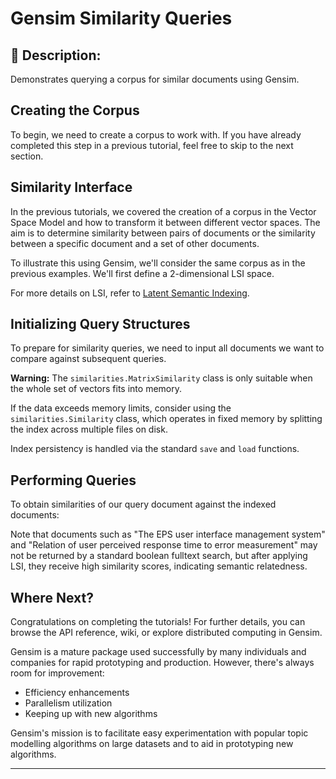 # Gensim Similarity Queries

## 📝 **Description:**
Demonstrates querying a corpus for similar documents using Gensim.

## Creating the Corpus
To begin, we need to create a corpus to work with. If you have already completed this step in a previous tutorial, feel free to skip to the next section.

## Similarity Interface
In the previous tutorials, we covered the creation of a corpus in the Vector Space Model and how to transform it between different vector spaces. The aim is to determine similarity between pairs of documents or the similarity between a specific document and a set of other documents.

To illustrate this using Gensim, we'll consider the same corpus as in the previous examples. We'll first define a 2-dimensional LSI space.

For more details on LSI, refer to [Latent Semantic Indexing](https://en.wikipedia.org/wiki/Latent_semantic_indexing).

## Initializing Query Structures
To prepare for similarity queries, we need to input all documents we want to compare against subsequent queries. 

**Warning:**
The `similarities.MatrixSimilarity` class is only suitable when the whole set of vectors fits into memory.

If the data exceeds memory limits, consider using the `similarities.Similarity` class, which operates in fixed memory by splitting the index across multiple files on disk.

Index persistency is handled via the standard `save` and `load` functions.

## Performing Queries
To obtain similarities of our query document against the indexed documents:

Note that documents such as "The EPS user interface management system" and "Relation of user perceived response time to error measurement" may not be returned by a standard boolean fulltext search, but after applying LSI, they receive high similarity scores, indicating semantic relatedness.

## Where Next?
Congratulations on completing the tutorials! For further details, you can browse the API reference, wiki, or explore distributed computing in Gensim.

Gensim is a mature package used successfully by many individuals and companies for rapid prototyping and production. However, there's always room for improvement:

- Efficiency enhancements
- Parallelism utilization
- Keeping up with new algorithms

Gensim's mission is to facilitate easy experimentation with popular topic modelling algorithms on large datasets and to aid in prototyping new algorithms.

--- 
